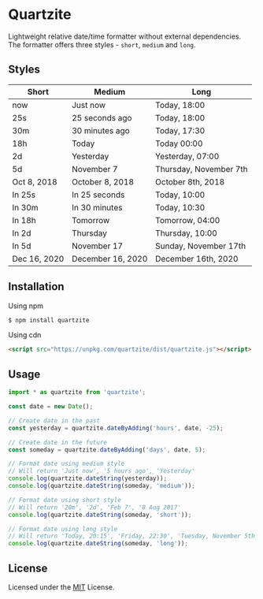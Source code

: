 # Quartzite

Lightweight relative date/time formatter without external dependencies.  
The formatter offers three styles - `short`, `medium` and `long`.

## Styles

| Short | Medium | Long |
| --- | --- | --- |
| now | Just now | Today, 18:00 |
| 25s | 25 seconds ago | Today, 18:00 |
| 30m | 30 minutes ago | Today, 17:30 |
| 18h | Today | Today 00:00 |
| 2d | Yesterday | Yesterday, 07:00 |
| 5d | November 7 | Thursday, November 7th |
| Oct 8, 2018 | October 8, 2018 | October 8th, 2018 |
| In 25s | In 25 seconds | Today, 10:00 |
| In 30m | In 30 minutes | Today, 10:30 |
| In 18h | Tomorrow | Tomorrow, 04:00 |
| In 2d | Thursday | Thursday, 10:00 |
| In 5d | November 17 | Sunday, November 17th |
| Dec 16, 2020 | December 16, 2020 | December 16th, 2020 |

## Installation

Using npm

```sh
$ npm install quartzite
```

Using cdn

```html
<script src="https://unpkg.com/quartzite/dist/quartzite.js"></script>
```

## Usage

```javascript
import * as quartzite from 'quartzite';

const date = new Date();

// Create date in the past
const yesterday = quartzite.dateByAdding('hours', date, -25);

// Create date in the future
const someday = quartzite.dateByAdding('days', date, 5);

// Format date using medium style
// Will return 'Just now', '5 hours ago', 'Yesterday'
console.log(quartzite.dateString(yesterday));
console.log(quartzite.dateString(someday, 'medium'));

// Format date using short style
// Will return '20m', '2d', 'Feb 7', '8 Aug 2017'
console.log(quartzite.dateString(someday, 'short'));

// Format date using long style
// Will return 'Today, 20:15', 'Friday, 22:30', 'Tuesday, November 5th'
console.log(quartzite.dateString(someday, 'long'));
```

## License

Licensed under the [MIT](LICENSE) License.
